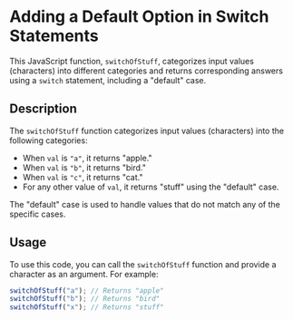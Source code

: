 # Adding a Default Option in Switch Statements

This JavaScript function, `switchOfStuff`, categorizes input values (characters) into different categories and returns corresponding answers using a `switch` statement, including a "default" case.

## Description

The `switchOfStuff` function categorizes input values (characters) into the following categories:

- When `val` is `"a"`, it returns "apple."
- When `val` is `"b"`, it returns "bird."
- When `val` is `"c"`, it returns "cat."
- For any other value of `val`, it returns "stuff" using the "default" case.

The "default" case is used to handle values that do not match any of the specific cases.

## Usage

To use this code, you can call the `switchOfStuff` function and provide a character as an argument. For example:

```javascript
switchOfStuff("a"); // Returns "apple"
switchOfStuff("b"); // Returns "bird"
switchOfStuff("x"); // Returns "stuff"
```
